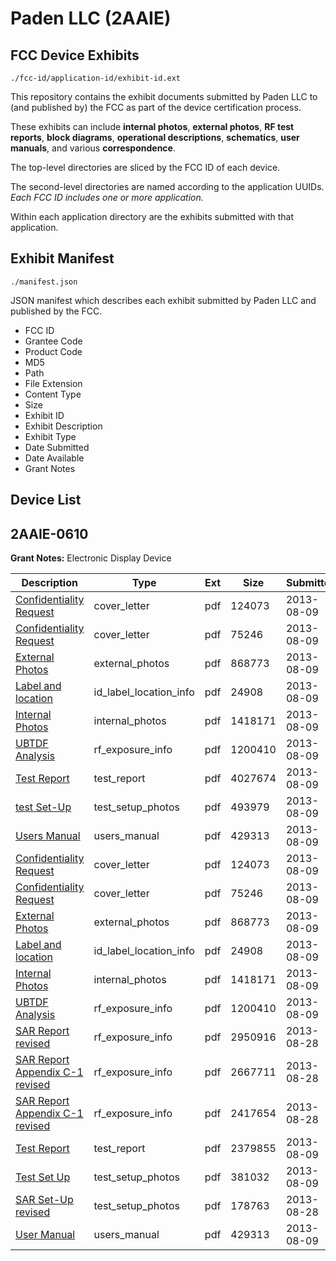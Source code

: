 # Paden LLC (2AAIE)
## FCC Device Exhibits

```
./fcc-id/application-id/exhibit-id.ext
```

This repository contains the exhibit documents submitted by Paden LLC to (and published by) the FCC as part of the device certification process.

These exhibits can include **internal photos**, **external photos**, **RF test reports**, **block diagrams**, **operational descriptions**, **schematics**, **user manuals**, and various **correspondence**.

The top-level directories are sliced by the FCC ID of each device.

The second-level directories are named according to the application UUIDs. *Each FCC ID includes one or more application.*

Within each application directory are the exhibits submitted with that application. 

## Exhibit Manifest

```
./manifest.json
```

JSON manifest which describes each exhibit submitted by Paden LLC and published by the FCC.

- FCC ID
- Grantee Code
- Product Code
- MD5
- Path
- File Extension
- Content Type
- Size
- Exhibit ID
- Exhibit Description
- Exhibit Type
- Date Submitted
- Date Available
- Grant Notes

## Device List
## 2AAIE-0610
**Grant Notes:** Electronic Display Device

| Description | Type | Ext | Size | Submitted | Available |
| ----------- | ---- | --- | ---- | --------- | --------- |
| [Confidentiality Request](2AAIE-0610/dd08ca3a6804234c915dcbc0b86184e1/2038351.pdf) | cover_letter | pdf | 124073 | 2013-08-09 | 2013-09-27 |
| [Confidentiality Request](2AAIE-0610/dd08ca3a6804234c915dcbc0b86184e1/2038352.pdf) | cover_letter | pdf | 75246 | 2013-08-09 | 2013-09-27 |
| [External Photos](2AAIE-0610/dd08ca3a6804234c915dcbc0b86184e1/2038361.pdf) | external_photos | pdf | 868773 | 2013-08-09 | 2014-03-26 |
| [Label and location](2AAIE-0610/dd08ca3a6804234c915dcbc0b86184e1/2038349.pdf) | id_label_location_info | pdf | 24908 | 2013-08-09 | 2013-09-27 |
| [Internal Photos](2AAIE-0610/dd08ca3a6804234c915dcbc0b86184e1/2038377.pdf) | internal_photos | pdf | 1418171 | 2013-08-09 | 2014-03-26 |
| [UBTDF Analysis](2AAIE-0610/dd08ca3a6804234c915dcbc0b86184e1/2038353.pdf) | rf_exposure_info | pdf | 1200410 | 2013-08-09 | 2013-09-27 |
| [Test Report](2AAIE-0610/dd08ca3a6804234c915dcbc0b86184e1/2038350.pdf) | test_report | pdf | 4027674 | 2013-08-09 | 2013-09-27 |
| [test Set-Up](2AAIE-0610/dd08ca3a6804234c915dcbc0b86184e1/2038359.pdf) | test_setup_photos | pdf | 493979 | 2013-08-09 | 2014-03-26 |
| [Users Manual](2AAIE-0610/dd08ca3a6804234c915dcbc0b86184e1/2038360.pdf) | users_manual | pdf | 429313 | 2013-08-09 | 2014-03-26 |
| [Confidentiality Request](2AAIE-0610/7c7903e71e7cd81bb3e18fcf37e17fae/2038351.pdf) | cover_letter | pdf | 124073 | 2013-08-09 | 2013-09-27 |
| [Confidentiality Request](2AAIE-0610/7c7903e71e7cd81bb3e18fcf37e17fae/2038352.pdf) | cover_letter | pdf | 75246 | 2013-08-09 | 2013-09-27 |
| [External Photos](2AAIE-0610/7c7903e71e7cd81bb3e18fcf37e17fae/2038361.pdf) | external_photos | pdf | 868773 | 2013-08-09 | 2014-03-26 |
| [Label and location](2AAIE-0610/7c7903e71e7cd81bb3e18fcf37e17fae/2038349.pdf) | id_label_location_info | pdf | 24908 | 2013-08-09 | 2013-09-27 |
| [Internal Photos](2AAIE-0610/7c7903e71e7cd81bb3e18fcf37e17fae/2038377.pdf) | internal_photos | pdf | 1418171 | 2013-08-09 | 2014-03-26 |
| [UBTDF Analysis](2AAIE-0610/7c7903e71e7cd81bb3e18fcf37e17fae/2038353.pdf) | rf_exposure_info | pdf | 1200410 | 2013-08-09 | 2013-09-27 |
| [SAR Report revised](2AAIE-0610/7c7903e71e7cd81bb3e18fcf37e17fae/2055700.pdf) | rf_exposure_info | pdf | 2950916 | 2013-08-28 | 2013-09-27 |
| [SAR Report Appendix C-1 revised](2AAIE-0610/7c7903e71e7cd81bb3e18fcf37e17fae/2055701.pdf) | rf_exposure_info | pdf | 2667711 | 2013-08-28 | 2013-09-27 |
| [SAR Report Appendix C-1 revised](2AAIE-0610/7c7903e71e7cd81bb3e18fcf37e17fae/2055702.pdf) | rf_exposure_info | pdf | 2417654 | 2013-08-28 | 2013-09-27 |
| [Test Report](2AAIE-0610/7c7903e71e7cd81bb3e18fcf37e17fae/2038366.pdf) | test_report | pdf | 2379855 | 2013-08-09 | 2013-09-27 |
| [Test Set Up](2AAIE-0610/7c7903e71e7cd81bb3e18fcf37e17fae/2038373.pdf) | test_setup_photos | pdf | 381032 | 2013-08-09 | 2014-03-26 |
| [SAR Set-Up revised](2AAIE-0610/7c7903e71e7cd81bb3e18fcf37e17fae/2055703.pdf) | test_setup_photos | pdf | 178763 | 2013-08-28 | 2014-03-26 |
| [User Manual](2AAIE-0610/7c7903e71e7cd81bb3e18fcf37e17fae/2038360.pdf) | users_manual | pdf | 429313 | 2013-08-09 | 2014-03-26 |
